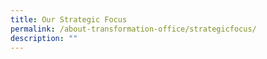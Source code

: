 ```yaml
---
title: Our Strategic Focus
permalink: /about-transformation-office/strategicfocus/
description: ""
---
```

